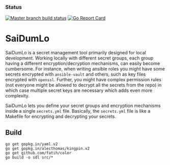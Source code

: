 ### Status
[![Master branch build status](https://api.travis-ci.org/fishi0x01/saidumlo.svg?branch=master)](https://travis-ci.org/fishi0x01/saidumlo.svg?branch=master)
[![Go Report Card](https://goreportcard.com/badge/github.com/fishi0x01/saidumlo)](https://goreportcard.com/report/github.com/fishi0x01/saidumlo)

# SaiDumLo

SaiDumLo is a secret management tool primarily designed for local development. 
Working locally with different secret groups, each group having a different encryption/decryption mechanisms, can easily become cumbersome. 
For instance, when writing ansible roles you might have some secrets encrypted with `ansible-vault` and others, such as key files encrypted with `openssl`. 
Further, you might have complex permission rules (not everyone might be allowed to decrypt all the secrets from the repo) in which case multiple secret keys are necessary which adds even more complexity. 

SaiDumLo lets you define your secret groups and encryption mechanisms inside a single `secrets.yml` file. 
Basically, the `secrets.yml` file is like a Makefile for encrypting and decrypting your secrets. 

## Build

```
go get gopkg.in/yaml.v2
go get gopkg.in/alecthomas/kingpin.v2 
go get github.com/fatih/color
go build -o sdl src/*
```


